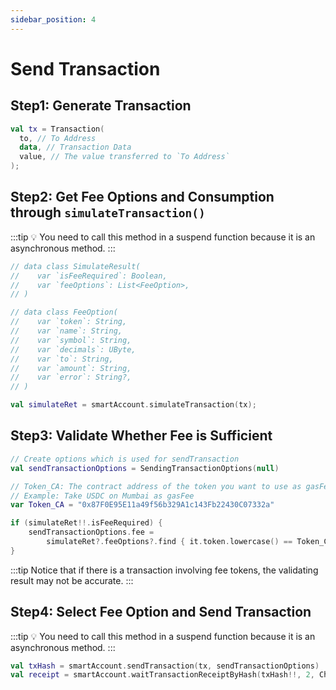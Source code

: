 ```yaml
---
sidebar_position: 4
---
```


# Send Transaction

## Step1: Generate Transaction

```kotlin
val tx = Transaction(
  to, // To Address
  data, // Transaction Data
  value, // The value transferred to `To Address`
);
```

## Step2: Get Fee Options and Consumption through `simulateTransaction()`

:::tip
💡 You need to call this method in a suspend function because it is an asynchronous method.
:::

```kotlin
// data class SimulateResult(
//    var `isFeeRequired`: Boolean,
//    var `feeOptions`: List<FeeOption>,
// )

// data class FeeOption(
//    var `token`: String,
//    var `name`: String,
//    var `symbol`: String,
//    var `decimals`: UByte,
//    var `to`: String,
//    var `amount`: String,
//    var `error`: String?,
// )

val simulateRet = smartAccount.simulateTransaction(tx);
```

## Step3: **Validate Whether Fee is Sufficient**

```kotlin
// Create options which is used for sendTransaction
val sendTransactionOptions = SendingTransactionOptions(null)

// Token_CA: The contract address of the token you want to use as gasFee
// Example: Take USDC on Mumbai as gasFee
var Token_CA = "0x87F0E95E11a49f56b329A1c143Fb22430C07332a" 

if (simulateRet!!.isFeeRequired) {
    sendTransactionOptions.fee =
        simulateRet?.feeOptions?.find { it.token.lowercase() == Token_CA.lowercase() }
}
```

:::tip
Notice that if there is a transaction involving fee tokens, the validating result may not be accurate.
:::

## Step4: Select Fee Option and Send Transaction

:::tip
💡 You need to call this method in a suspend function because it is an asynchronous method.
:::

```kotlin
val txHash = smartAccount.sendTransaction(tx, sendTransactionOptions)
val receipt = smartAccount.waitTransactionReceiptByHash(txHash!!, 2, ChainID.ETHEREUM_MAINNET, 60);
```